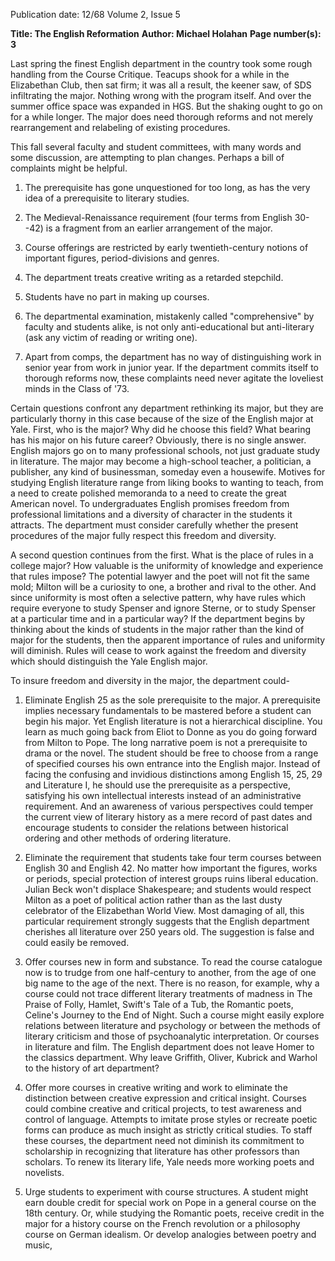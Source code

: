 Publication date: 12/68
Volume 2, Issue 5

**Title: The English Reformation**
**Author: Michael Holahan**
**Page number(s): 3**

Last spring the finest English department in the country took some rough handling from the Course Critique. Teacups shook for a while in the Elizabethan Club, then sat firm; it was all a result, the keener saw, of SDS infiltrating the major. Nothing wrong with the program itself. And over the summer office space was expanded in HGS. But the shaking ought to go on for a while longer. The major does need thorough reforms and not merely rearrangement and relabeling of existing procedures.

This fall several faculty and student committees, with many words and some discussion, are attempting to plan changes. Perhaps a bill of complaints might be helpful.

1) The prerequisite has gone unquestioned for too long, as has the very idea of a prerequisite to literary studies.

2) The Medieval-Renaissance requirement (four terms from English 30--42) is a fragment from an earlier arrangement of the major.

3) Course offerings are restricted by early twentieth-century notions of important figures, period-divisions and genres.

4) The department treats creative writing as a retarded stepchild.

5) Students have no part in making up courses.

6) The departmental examination, mistakenly called "comprehensive" by faculty and students alike, is not only anti-educational but anti-literary (ask any victim of reading or writing one).

7) Apart from comps, the department has no way of distinguishing work in senior year from work in junior year. If the department commits itself to thorough reforms now, these complaints need never agitate the loveliest minds in the Class of '73.

Certain questions confront any department rethinking its major, but they are particularly thorny in this case because of the size of the English major at Yale. First, who is the major? Why did he choose this field? What bearing has his major on his future career? Obviously, there is no single answer. English majors go on to many professional schools, not just graduate study in literature. The major may become a high-school teacher, a politician, a publisher, any kind of businessman, someday even a housewife. Motives for studying English literature range from liking books to wanting to teach, from a need to create polished memoranda to a need to create the great American novel. To undergraduates English promises freedom from professional limitations and a diversity of character in the students it attracts. The department must consider carefully whether the present procedures of the major fully respect this freedom and diversity.

A second question continues from the first. What is the place of rules in a college major? How valuable is the uniformity of knowledge and experience that rules impose? The potential lawyer and the poet will not fit the same mold; Milton will be a curiosity to one, a brother and rival to the other. And since uniformity is most often a selective pattern, why have rules which require everyone to study Spenser and ignore Sterne, or to study Spenser at a particular time and in a particular way? If the department begins by thinking about the kinds of students in the major rather than the kind of major for the students, then the apparent importance of rules and uniformity will diminish. Rules will cease to work against the freedom and diversity which should distinguish the Yale English major.

To insure freedom and diversity in the major, the department could-

1) Eliminate English 25 as the sole prerequisite to the major. A prerequisite implies necessary fundamentals to be mastered before a student can begin his major. Yet English literature is not a hierarchical discipline. You learn as much going back from Eliot to Donne as you do going forward from Milton to Pope. The long narrative poem is not a prerequisite to drama or the novel. The student should be free to choose from a range of specified courses his own entrance into the English major. Instead of facing the confusing and invidious distinctions among English 15, 25, 29 and Literature I, he should use the prerequisite as a perspective, satisfying his own intellectual interests instead of an administrative requirement. And an awareness of various perspectives could temper the current view of literary history as a mere record of past dates and encourage students to consider the relations between historical ordering and other methods of ordering literature.

2) Eliminate the requirement that students take four term courses between English 30 and English 42. No matter how important the figures, works or periods, special protection of interest groups ruins liberal education. Julian Beck won't displace Shakespeare; and students would respect Milton as a poet of political action rather than as the last dusty celebrator of the Elizabethan World View. Most damaging of all, this particular requirement strongly suggests that the English department cherishes all literature over 250 years old. The suggestion is false and could easily be removed.

3) Offer courses new in form and substance. To read the course catalogue now is to trudge from one half-century to another, from the age of one big name to the age of the next. There is no reason, for example, why a course could not trace different literary treatments of madness in The Praise of Folly, Hamlet, Swift's Tale of a Tub, the Romantic poets, Celine's Journey to the End of Night. Such a course might easily explore relations between literature and psychology or between the methods of literary criticism and those of psychoanalytic interpretation. Or courses in literature and film. The English department does not leave Homer to the classics department. Why leave Griffith, Oliver, Kubrick and Warhol to the history of art department?

4) Offer more courses in creative writing and work to eliminate the distinction between creative expression and critical insight. Courses could combine creative and critical projects, to test awareness and control of language. Attempts to imitate prose styles or recreate poetic forms can produce as much insight as strictly critical studies. To staff these courses, the department need not diminish its commitment to scholarship in recognizing that literature has other professors than scholars. To renew its literary life, Yale needs more working poets and novelists.

5) Urge students to experiment with course structures. A student might earn double credit for special work on Pope in a general course on the 18th century. Or, while studying the Romantic poets, receive credit in the major for a history course on the French revolution or a philosophy course on German idealism. Or develop analogies between poetry and music,